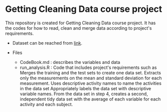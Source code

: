 # Getting Cleaning Data course project

This repository is created for Getting Cleaning Data course project. It has the codes for how to read, clean and merge data according to project's requirements.

- Dataset can be reached from [link](https://d396qusza40orc.cloudfront.net/getdata%2Fprojectfiles%2FUCI%20HAR%20Dataset.zip).

- Files

  - CodeBook.md : describes the variables and data
  - run_analysis.R : Code that includes project's requirements such as 
Merges the training and the test sets to create one data set.
Extracts only the measurements on the mean and standard deviation for each measurement.
Uses descriptive activity names to name the activities in the data set
Appropriately labels the data set with descriptive variable names.
From the data set in step 4, creates a second, independent tidy data set with the average of each variable for each activity and each subject.
